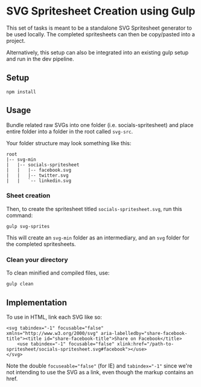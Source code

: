 # SVG Spritesheet Creation using Gulp

This set of tasks is meant to be a standalone SVG Spritesheet generator to be used locally. The completed spritesheets can then be copy/pasted into a project.

Alternatively, this setup can also be integrated into an existing gulp setup and run in the dev pipeline.

## Setup

```
npm install
```

## Usage

Bundle related raw SVGs into one folder (i.e. socials-spritesheet) and place entire folder into a folder in the root called `svg-src`.

Your folder structure may look something like this:
```
root
|-- svg-min
|   |-- socials-spritesheet
|   |   |-- facebook.svg
|   |   |-- twitter.svg
|   |   `-- linkedin.svg

```

### Sheet creation

Then, to create the spritesheet titled `socials-spritesheet.svg`, run this command:

```
gulp svg-sprites
```

This will create an `svg-min` folder as an intermediary, and an `svg` folder for the completed spritesheets.

### Clean your directory

To clean minified and compiled files, use:

```
gulp clean
```

## Implementation

To use in HTML, link each SVG like so:

```
<svg tabindex="-1" focusable="false" xmlns="http://www.w3.org/2000/svg" aria-labelledby="share-facebook-title"><title id="share-facebook-title">Share on Facebook</title>
    <use tabindex="-1" focusable="false" xlink:href="/path-to-spritesheet/socials-spritesheet.svg#facebook"></use>
</svg>

```
Note the double `focuseable="false"` (for IE) and `tabindex="-1"` since we're not intending to use the SVG as a link, even though the markup contains an href.